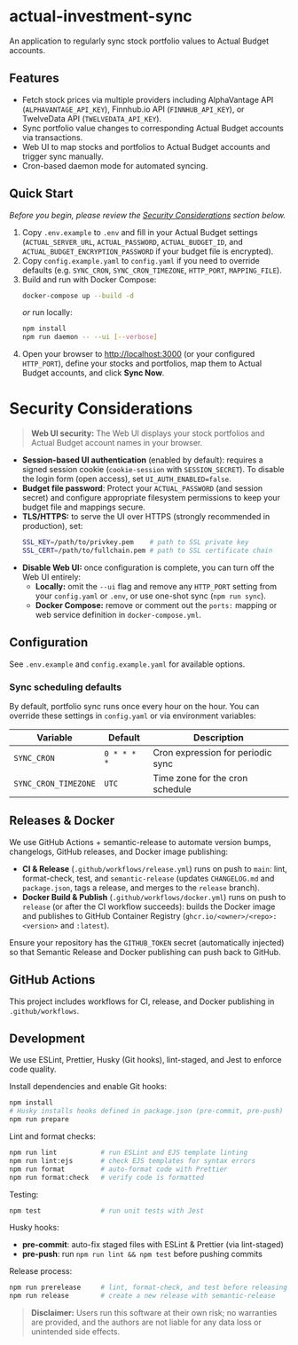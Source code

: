 # actual-investment-sync

An application to regularly sync stock portfolio values to Actual Budget accounts.

## Features

- Fetch stock prices via multiple providers including AlphaVantage API (`ALPHAVANTAGE_API_KEY`), Finnhub.io API (`FINNHUB_API_KEY`), or TwelveData API (`TWELVEDATA_API_KEY`).
- Sync portfolio value changes to corresponding Actual Budget accounts via transactions.
- Web UI to map stocks and portfolios to Actual Budget accounts and trigger sync manually.
- Cron-based daemon mode for automated syncing.

## Quick Start

_Before you begin, please review the [Security Considerations](#security-considerations) section below._

1. Copy `.env.example` to `.env` and fill in your Actual Budget settings (`ACTUAL_SERVER_URL`, `ACTUAL_PASSWORD`, `ACTUAL_BUDGET_ID`, and `ACTUAL_BUDGET_ENCRYPTION_PASSWORD` if your budget file is encrypted).
2. Copy `config.example.yaml` to `config.yaml` if you need to override defaults (e.g. `SYNC_CRON`, `SYNC_CRON_TIMEZONE`, `HTTP_PORT`, `MAPPING_FILE`).
3. Build and run with Docker Compose:
   ```bash
   docker-compose up --build -d
   ```
   _or_ run locally:
   ```bash
   npm install
   npm run daemon -- --ui [--verbose]
   ```
4. Open your browser to <http://localhost:3000> (or your configured `HTTP_PORT`), define your stocks and portfolios, map them to Actual Budget accounts, and click **Sync Now**.

# Security Considerations

> **Web UI security:** The Web UI displays your stock portfolios and Actual Budget account names in your browser.

- **Session-based UI authentication** (enabled by default): requires a signed session cookie (`cookie-session` with `SESSION_SECRET`). To disable the login form (open access), set `UI_AUTH_ENABLED=false`.
- **Budget file password**: Protect your `ACTUAL_PASSWORD` (and session secret) and configure appropriate filesystem permissions to keep your budget file and mappings secure.
- **TLS/HTTPS:** to serve the UI over HTTPS (strongly recommended in production), set:
  ```bash
  SSL_KEY=/path/to/privkey.pem    # path to SSL private key
  SSL_CERT=/path/to/fullchain.pem # path to SSL certificate chain
  ```
- **Disable Web UI:** once configuration is complete, you can turn off the Web UI entirely:
  - **Locally:** omit the `--ui` flag and remove any `HTTP_PORT` setting from your `config.yaml` or `.env`, or use one-shot sync (`npm run sync`).
  - **Docker Compose:** remove or comment out the `ports:` mapping or web service definition in `docker-compose.yml`.

## Configuration

See `.env.example` and `config.example.yaml` for available options.

### Sync scheduling defaults

By default, portfolio sync runs once every hour on the hour. You can override these settings in `config.yaml` or via environment variables:

| Variable             | Default     | Description                       |
| -------------------- | ----------- | --------------------------------- |
| `SYNC_CRON`          | `0 * * * *` | Cron expression for periodic sync |
| `SYNC_CRON_TIMEZONE` | `UTC`       | Time zone for the cron schedule   |

## Releases & Docker

We use GitHub Actions + semantic-release to automate version bumps, changelogs, GitHub releases, and Docker image publishing:

- **CI & Release** (`.github/workflows/release.yml`) runs on push to `main`: lint, format-check, test, and `semantic-release` (updates `CHANGELOG.md` and `package.json`, tags a release, and merges to the `release` branch).
- **Docker Build & Publish** (`.github/workflows/docker.yml`) runs on push to `release` (or after the CI workflow succeeds): builds the Docker image and publishes to GitHub Container Registry (`ghcr.io/<owner>/<repo>:<version>` and `:latest`).

Ensure your repository has the `GITHUB_TOKEN` secret (automatically injected) so that Semantic Release and Docker publishing can push back to GitHub.

## GitHub Actions

This project includes workflows for CI, release, and Docker publishing in `.github/workflows`.

## Development

We use ESLint, Prettier, Husky (Git hooks), lint-staged, and Jest to enforce code quality.

Install dependencies and enable Git hooks:

```bash
npm install
# Husky installs hooks defined in package.json (pre-commit, pre-push)
npm run prepare
```

Lint and format checks:

```bash
npm run lint           # run ESLint and EJS template linting
npm run lint:ejs       # check EJS templates for syntax errors
npm run format         # auto-format code with Prettier
npm run format:check   # verify code is formatted
```

Testing:

```bash
npm test               # run unit tests with Jest
```

Husky hooks:

- **pre-commit**: auto-fix staged files with ESLint & Prettier (via lint-staged)
- **pre-push**: run `npm run lint && npm test` before pushing commits

Release process:

```bash
npm run prerelease     # lint, format-check, and test before releasing
npm run release        # create a new release with semantic-release
```

> **Disclaimer:** Users run this software at their own risk; no warranties are provided, and the authors are not liable for any data loss or unintended side effects.
